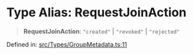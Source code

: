 # Type Alias: RequestJoinAction

> **RequestJoinAction**: `"created"` \| `"revoked"` \| `"rejected"`

Defined in: [src/Types/GroupMetadata.ts:11](https://github.com/Fokusdotid/bail/blob/3856b89f13bbe82f2e10396a28cd4ef2089de845/src/Types/GroupMetadata.ts#L11)
